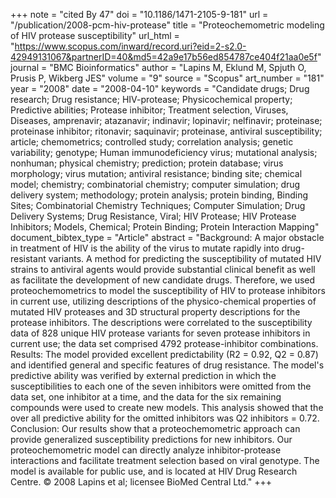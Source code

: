 +++
note = "cited By 47"
doi = "10.1186/1471-2105-9-181"
url = "/publication/2008-pcm-hiv-protease"
title = "Proteochemometric modeling of HIV protease susceptibility"
url_html = "https://www.scopus.com/inward/record.uri?eid=2-s2.0-42949131067&partnerID=40&md5=42a9e17b56ed854787ce404f21aa0e5f"
journal = "BMC Bioinformatics"
author = "Lapins M, Eklund M, Spjuth O, Prusis P, Wikberg JES"
volume = "9"
source = "Scopus"
art_number = "181"
year = "2008"
date = "2008-04-10"
keywords = "Candidate drugs;  Drug research;  Drug resistance;  HIV-protease;  Physicochemical property;  Predictive abilities;  Protease inhibitor;  Treatment selection, Viruses, Diseases, amprenavir;  atazanavir;  indinavir;  lopinavir;  nelfinavir;  proteinase;  proteinase inhibitor;  ritonavir;  saquinavir;  proteinase, antiviral susceptibility;  article;  chemometrics;  controlled study;  correlation analysis;  genetic variability;  genotype;  Human immunodeficiency virus;  mutational analysis;  nonhuman;  physical chemistry;  prediction;  protein database;  virus morphology;  virus mutation;  antiviral resistance;  binding site;  chemical model;  chemistry;  combinatorial chemistry;  computer simulation;  drug delivery system;  methodology;  protein analysis;  protein binding, Binding Sites;  Combinatorial Chemistry Techniques;  Computer Simulation;  Drug Delivery Systems;  Drug Resistance, Viral;  HIV Protease;  HIV Protease Inhibitors;  Models, Chemical;  Protein Binding;  Protein Interaction Mapping"
document_bibtex_type = "Article"
abstract = "Background: A major obstacle in treatment of HIV is the ability of the virus to mutate rapidly into drug-resistant variants. A method for predicting the susceptibility of mutated HIV strains to antiviral agents would provide substantial clinical benefit as well as facilitate the development of new candidate drugs. Therefore, we used proteochemometrics to model the susceptibility of HIV to protease inhibitors in current use, utilizing descriptions of the physico-chemical properties of mutated HIV proteases and 3D structural property descriptions for the protease inhibitors. The descriptions were correlated to the susceptibility data of 828 unique HIV protease variants for seven protease inhibitors in current use; the data set comprised 4792 protease-inhibitor combinations. Results: The model provided excellent predictability (R2 = 0.92, Q2 = 0.87) and identified general and specific features of drug resistance. The model's predictive ability was verified by external prediction in which the susceptibilities to each one of the seven inhibitors were omitted from the data set, one inhibitor at a time, and the data for the six remaining compounds were used to create new models. This analysis showed that the over all predictive ability for the omitted inhibitors was Q2 inhibitors = 0.72. Conclusion: Our results show that a proteochemometric approach can provide generalized susceptibility predictions for new inhibitors. Our proteochemometric model can directly analyze inhibitor-protease interactions and facilitate treatment selection based on viral genotype. The model is available for public use, and is located at HIV Drug Research Centre. © 2008 Lapins et al; licensee BioMed Central Ltd."
+++

